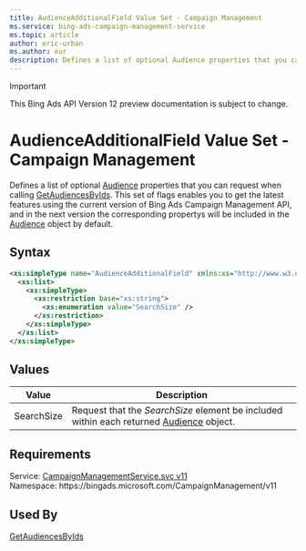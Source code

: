 ```yaml
---
title: AudienceAdditionalField Value Set - Campaign Management
ms.service: bing-ads-campaign-management-service
ms.topic: article
author: eric-urban
ms.author: eur
description: Defines a list of optional Audience properties that you can request when calling GetAudiencesByIds.
---
```

> [!IMPORTANT]
> This Bing Ads API Version 12 preview documentation is subject to change.

# AudienceAdditionalField Value Set - Campaign Management
Defines a list of optional [Audience](../campaign-management-service/audience.md) properties that you can request when calling [GetAudiencesByIds](../campaign-management-service/getaudiencesbyids.md). This set of flags enables you to get the latest features using the current version of Bing Ads Campaign Management API, and in the next version the corresponding propertys will be included in the [Audience](../campaign-management-service/audience.md) object by default.

## Syntax
```xml
<xs:simpleType name="AudienceAdditionalField" xmlns:xs="http://www.w3.org/2001/XMLSchema">
  <xs:list>
    <xs:simpleType>
      <xs:restriction base="xs:string">
        <xs:enumeration value="SearchSize" />
      </xs:restriction>
    </xs:simpleType>
  </xs:list>
</xs:simpleType>
```

## <a name="values"></a>Values

|Value|Description|
|-----------|---------------|
|<a name="searchsize"></a>SearchSize|Request that the *SearchSize* element be included within each returned [Audience](../campaign-management-service/audience.md) object.|

## Requirements
Service: [CampaignManagementService.svc v11](https://campaign.api.bingads.microsoft.com/Api/Advertiser/CampaignManagement/v11/CampaignManagementService.svc)  
Namespace: https\://bingads.microsoft.com/CampaignManagement/v11  

## Used By
[GetAudiencesByIds](getaudiencesbyids.md)  

